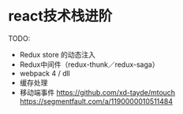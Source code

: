 # react技术栈进阶

TODO:
- Redux store 的动态注入
- Redux中间件（redux-thunk／redux-saga）
- webpack 4 / dll
- 缓存处理
- 移动端事件
    https://github.com/xd-tayde/mtouch
    https://segmentfault.com/a/1190000010511484
